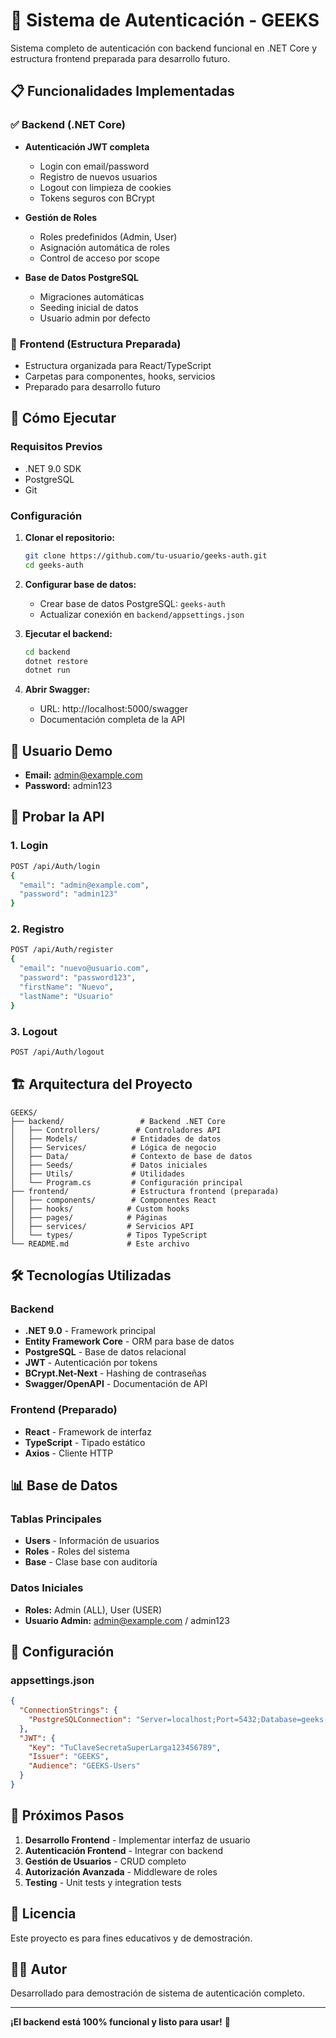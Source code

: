 # 🔐 Sistema de Autenticación - GEEKS

Sistema completo de autenticación con backend funcional en .NET Core y estructura frontend preparada para desarrollo futuro.

## 📋 Funcionalidades Implementadas

### ✅ **Backend (.NET Core)**
- **Autenticación JWT completa**
  - Login con email/password
  - Registro de nuevos usuarios
  - Logout con limpieza de cookies
  - Tokens seguros con BCrypt

- **Gestión de Roles**
  - Roles predefinidos (Admin, User)
  - Asignación automática de roles
  - Control de acceso por scope

- **Base de Datos PostgreSQL**
  - Migraciones automáticas
  - Seeding inicial de datos
  - Usuario admin por defecto

### 📁 **Frontend (Estructura Preparada)**
- Estructura organizada para React/TypeScript
- Carpetas para componentes, hooks, servicios
- Preparado para desarrollo futuro

## 🚀 Cómo Ejecutar

### **Requisitos Previos**
- .NET 9.0 SDK
- PostgreSQL
- Git

### **Configuración**
1. **Clonar el repositorio:**
   ```bash
   git clone https://github.com/tu-usuario/geeks-auth.git
   cd geeks-auth
   ```

2. **Configurar base de datos:**
   - Crear base de datos PostgreSQL: `geeks-auth`
   - Actualizar conexión en `backend/appsettings.json`

3. **Ejecutar el backend:**
   ```bash
   cd backend
   dotnet restore
   dotnet run
   ```

4. **Abrir Swagger:**
   - URL: http://localhost:5000/swagger
   - Documentación completa de la API

## 👤 Usuario Demo

- **Email:** admin@example.com
- **Password:** admin123

## 🧪 Probar la API

### **1. Login**
```bash
POST /api/Auth/login
{
  "email": "admin@example.com",
  "password": "admin123"
}
```

### **2. Registro**
```bash
POST /api/Auth/register
{
  "email": "nuevo@usuario.com",
  "password": "password123",
  "firstName": "Nuevo",
  "lastName": "Usuario"
}
```

### **3. Logout**
```bash
POST /api/Auth/logout
```

## 🏗️ Arquitectura del Proyecto

```
GEEKS/
├── backend/                 # Backend .NET Core
│   ├── Controllers/        # Controladores API
│   ├── Models/            # Entidades de datos
│   ├── Services/          # Lógica de negocio
│   ├── Data/              # Contexto de base de datos
│   ├── Seeds/             # Datos iniciales
│   ├── Utils/             # Utilidades
│   └── Program.cs         # Configuración principal
├── frontend/              # Estructura frontend (preparada)
│   ├── components/        # Componentes React
│   ├── hooks/            # Custom hooks
│   ├── pages/            # Páginas
│   ├── services/         # Servicios API
│   └── types/            # Tipos TypeScript
└── README.md             # Este archivo
```

## 🛠️ Tecnologías Utilizadas

### **Backend**
- **.NET 9.0** - Framework principal
- **Entity Framework Core** - ORM para base de datos
- **PostgreSQL** - Base de datos relacional
- **JWT** - Autenticación por tokens
- **BCrypt.Net-Next** - Hashing de contraseñas
- **Swagger/OpenAPI** - Documentación de API

### **Frontend (Preparado)**
- **React** - Framework de interfaz
- **TypeScript** - Tipado estático
- **Axios** - Cliente HTTP

## 📊 Base de Datos

### **Tablas Principales**
- **Users** - Información de usuarios
- **Roles** - Roles del sistema
- **Base** - Clase base con auditoría

### **Datos Iniciales**
- **Roles:** Admin (ALL), User (USER)
- **Usuario Admin:** admin@example.com / admin123

## 🔧 Configuración

### **appsettings.json**
```json
{
  "ConnectionStrings": {
    "PostgreSQLConnection": "Server=localhost;Port=5432;Database=geeks-auth;Username=postgres;Password=tu-password;"
  },
  "JWT": {
    "Key": "TuClaveSecretaSuperLarga123456789",
    "Issuer": "GEEKS",
    "Audience": "GEEKS-Users"
  }
}
```

## 🚀 Próximos Pasos

1. **Desarrollo Frontend** - Implementar interfaz de usuario
2. **Autenticación Frontend** - Integrar con backend
3. **Gestión de Usuarios** - CRUD completo
4. **Autorización Avanzada** - Middleware de roles
5. **Testing** - Unit tests y integration tests

## 📝 Licencia

Este proyecto es para fines educativos y de demostración.

## 👨‍💻 Autor

Desarrollado para demostración de sistema de autenticación completo.

---

**¡El backend está 100% funcional y listo para usar!** 🎉
